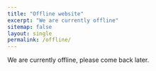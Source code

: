 ```yaml
---
title: "Offline website"
excerpt: "We are currently offline"
sitemap: false
layout: single
permalink: /offline/
---
```


We are currently offline, please come back later.